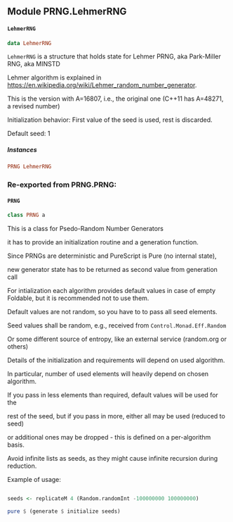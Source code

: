 ## Module PRNG.LehmerRNG

#### `LehmerRNG`

``` purescript
data LehmerRNG
```

`LehmerRNG` is a structure that holds state for Lehmer PRNG, aka Park-Miller RNG, aka MINSTD
Lehmer algorithm is explained in https://en.wikipedia.org/wiki/Lehmer_random_number_generator.
This is the version with A=16807, i.e., the original one (C++11 has A=48271, a revised number)

Initialization behavior: First value of the seed is used, rest is discarded.

Default seed: 1

##### Instances
``` purescript
PRNG LehmerRNG
```


### Re-exported from PRNG.PRNG:

#### `PRNG`

``` purescript
class PRNG a
```

This is a class for Psedo-Random Number Generators
it has to provide an initialization routine and a generation function.

Since PRNGs are deterministic and PureScript is Pure (no internal state),
new generator state has to be returned as second value from generation call

For intialization each algorithm provides default values in case of empty Foldable, but it is recommended not to use them.
Default values are not random, so you have to to pass all seed elements.
Seed values shall be random, e.g., received from `Control.Monad.Eff.Random`
Or some different source of entropy, like an external service (random.org or others)
Details of the initialization and requirements will depend on used algorithm.
In particular, number of used elements will heavily depend on chosen algorithm.
If you pass in less elements than required, default values will be used for the
rest of the seed, but if you pass in more, either all may be used (reduced to seed)
or additional ones may be dropped - this is defined on a per-algorithm basis.
Avoid infinite lists as seeds, as they might cause infinite recursion during reduction.

Example of usage:

``` purescript
seeds <- replicateM 4 (Random.randomInt -100000000 100000000)
pure $ (generate $ initialize seeds)
```

